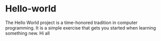 # Hello-world
The Hello World project is a time-honored tradition in computer programming. It is a simple exercise that gets you started when learning something new.
Hi all
